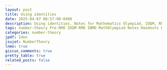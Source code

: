 ```yaml
---
layout: post
title: Using identities
date: 2025-04-07 08:57:00-0400
description: Using identities. Notes for Mathematics Olympiad, IOQM, RMO, INMO. Problem set, Solutions, Questions, Answers, Hints, Walkthroughs, Discussions, Solutions in pdf.
tags: number-theory Pre-RMO IOQM RMO INMO MathOlympiad Notes Handouts LectureNotes
categories: number-theory
jpdf: Iden
jsujet: NumberTheory
lnmo: true
giscus_comments: true
pretty_table: true
related_posts: false
---
```

